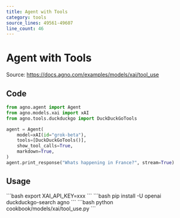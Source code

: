 ```yaml
---
title: Agent with Tools
category: tools
source_lines: 49561-49607
line_count: 46
---
```


# Agent with Tools
Source: https://docs.agno.com/examples/models/xai/tool_use



## Code

```python cookbook/models/xai/tool_use.py
from agno.agent import Agent
from agno.models.xai import xAI
from agno.tools.duckduckgo import DuckDuckGoTools

agent = Agent(
    model=xAI(id="grok-beta"),
    tools=[DuckDuckGoTools()],
    show_tool_calls=True,
    markdown=True,
)
agent.print_response("Whats happening in France?", stream=True)
```

## Usage

<Steps>
  <Snippet file="create-venv-step.mdx" />

  <Step title="Set your API key">
    ```bash
    export XAI_API_KEY=xxx
    ```
  </Step>

  <Step title="Install libraries">
    ```bash
    pip install -U openai duckduckgo-search agno
    ```
  </Step>

  <Step title="Run Agent">
    ```bash
    python cookbook/models/xai/tool_use.py
    ```
  </Step>
</Steps>


